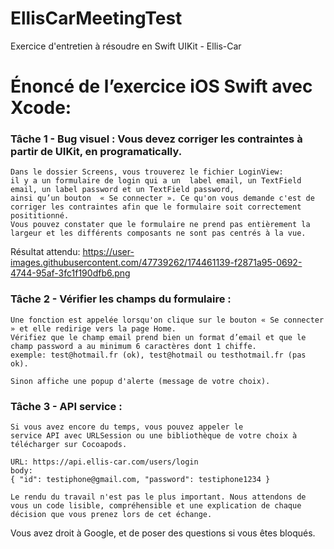 # EllisCarMeetingTest
Exercice d'entretien à résoudre en Swift UIKit - Ellis-Car 

#  Énoncé de l’exercice iOS Swift avec Xcode:

### **Tâche 1 - Bug visuel** : Vous devez corriger les contraintes à partir de UIKit, en programatically. 
    Dans le dossier Screens, vous trouverez le fichier LoginView: 
    il y a un formulaire de login qui a un  label email, un TextField email, un label password et un TextField password, 
    ainsi qu’un bouton  « Se connecter ». Ce qu'on vous demande c'est de corriger les contraintes afin que le formulaire soit correctement posititionné. 
    Vous pouvez constater que le formulaire ne prend pas entièrement la largeur et les différents composants ne sont pas centrés à la vue.

Résultat attendu: https://user-images.githubusercontent.com/47739262/174461139-f2871a95-0692-4744-95af-3fc1f190dfb6.png


### **Tâche 2 - Vérifier les champs du formulaire** :
    Une fonction est appelée lorsqu'on clique sur le bouton « Se connecter » et elle redirige vers la page Home. 
    Vérifiez que le champ email prend bien un format d’email et que le champ password a au minimum 6 caractères dont 1 chiffe.
    exemple: test@hotmail.fr (ok), test@hotmail ou testhotmail.fr (pas ok).

    Sinon affiche une popup d'alerte (message de votre choix).

### **Tâche 3 - API service** : 
    Si vous avez encore du temps, vous pouvez appeler le
    service API avec URLSession ou une bibliothèque de votre choix à télécharger sur Cocoapods.

    URL: https://api.ellis-car.com/users/login
    body: 
    { "id": testiphone@gmail.com, "password": testiphone1234 } 

    Le rendu du travail n'est pas le plus important. Nous attendons de vous un code lisible, compréhensible et une explication de chaque décision que vous prenez lors de cet échange.

Vous avez droit à Google, et de poser des questions si vous êtes bloqués.
